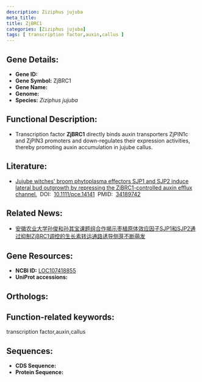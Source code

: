 ```yaml
---
description: Ziziphus jujuba
meta_title:
title: ZjBRC1
categories: [Ziziphus jujuba]
tags: [ transcription factor,auxin,callus ]
---
```


## Gene Details:
- **Gene ID:**	[]()
- **Gene Symbol:** ZjBRC1
- **Gene Name:** 
- **Genome:** []()
- **Species:** *Ziziphus jujuba*

## Functional Description:
   - Transcription factor **ZjBRC1** directly binds auxin transporters ZjPIN1c and ZjPIN3 promoters and down-regulates their expression activities, thereby promoting auxin accumulation in jujube callus.

## Literature:
   - [Jujube witches&#x27; broom phytoplasma effectors SJP1 and SJP2 induce lateral bud outgrowth by repressing the ZjBRC1-controlled auxin efflux channel.]( https://onlinelibrary.wiley.com/doi/full/10.1111/pce.14141)&nbsp;&nbsp;DOI:&nbsp;&nbsp;[10.1111/pce.14141](https://onlinelibrary.wiley.com/doi/full/10.1111/pce.14141)&nbsp;&nbsp;PMID:&nbsp;&nbsp;[34189742](https://pubmed.ncbi.nlm.nih.gov/34189742/)

## Related News:
   - [安徽农业大学孙俊和孙其宝课题组合作揭示枣植原体效应因子SJP1和SJP2通过抑制ZjBRC1调控的生长素转运通路诱导侧芽不断萌发](https://mp.weixin.qq.com/s?__biz=MzIyOTY2NDYyNQ==&mid=2247518069&idx=2&sn=f525f1555afb936599ffc193999748ba&chksm=e8bdf56bdfca7c7d8ca1ccc326752145bacd9450f9b75b2b02ba8678940d21231c07b7bda41a&scene=27#wechat_redirect)

## Gene Resources:
- **NCBI ID:** [LOC107418855](https://www.ncbi.nlm.nih.gov/gene/?term=LOC107418855)
- **UniProt accessions:** [](https://www.uniprot.org/uniprotkb//entry)

## Orthologs:


## Function-related keywords:
transcription factor,auxin,callus

## Sequences:
- **CDS Sequence:**
- **Protein Sequence:**
